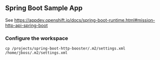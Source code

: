## Spring Boot Sample App

See https://appdev.openshift.io/docs/spring-boot-runtime.html#mission-http-api-spring-boot

### Configure the workspace

```shell
cp /projects/spring-boot-http-booster/.m2/settings.xml /home/jboss/.m2/settings.xml
```
